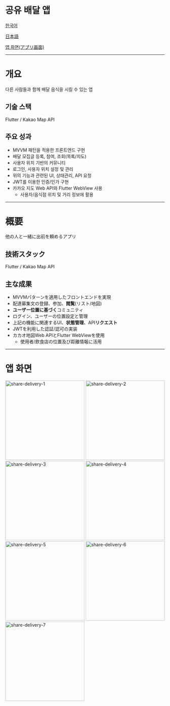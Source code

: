 # 공유 배달 앱

[한국어](#개요)

[日本語](#概要)

[앱 화면(アプリ画面)](#앱-화면)

---

# 개요
다른 사람들과 함께 배달 음식을 시킬 수 있는 앱

## 기술 스택

Flutter / Kakao Map API

## 주요 성과

- MVVM 패턴을 적용한 프론트엔드 구현
- 배달 모집글 등록, 참여, 조회(목록/지도)
- 사용자 위치 기반의 커뮤니티
- 로그인, 사용자 위치 설정 및 관리
- 위의 기능과 관련된 UI, 상태관리, API 요청
- JWT를 이용한 인증/인가 구현
- 카카오 지도 Web API와 Flutter WebView 사용
    - 사용자/음식점 위치 및 거리 정보에 활용

---

# 概要
他の人と一緒に出前を頼めるアプリ

## 技術スタック
Flutter / Kakao Map API

## 主な成果

- MVVMパターンを適用したフロントエンドを実現
- 配達募集文の登録、参加、**閲覧**(リスト/地図)
- **ユーザー位置に基づく**コミュニティ
- ログイン、ユーザーの位置設定と管理
- 上記の機能に関連するUI、**状態管理**、API**リクエスト**
- JWTを利用した認証/認可の実装
- カカオ地図Web APIとFlutter WebViewを使用
    - 使用者/飲食店の位置及び距離情報に活用

---
# 앱 화면

<img width="250" alt="share-delivery-1" src="https://github.com/KIT-Capston-Design/share-delivery-front/assets/97392729/d45e661b-8727-40ce-a8d4-a5932e7e3302">
<img width="250" alt="share-delivery-2" src="https://github.com/KIT-Capston-Design/share-delivery-front/assets/97392729/b8cf4fb5-b773-41b9-b631-6f0b9303f567">
<img width="250" alt="share-delivery-3" src="https://github.com/KIT-Capston-Design/share-delivery-front/assets/97392729/90927346-bda9-46e9-8c29-1441a95a6dff">
<img width="250" alt="share-delivery-4" src="https://github.com/KIT-Capston-Design/share-delivery-front/assets/97392729/746f2ac2-52e6-452f-9115-2806a7f2d1f7">
<img width="250" alt="share-delivery-5" src="https://github.com/KIT-Capston-Design/share-delivery-front/assets/97392729/a250e9c5-3a57-4659-b553-63f8cb477892">
<img width="250" alt="share-delivery-6" src="https://github.com/KIT-Capston-Design/share-delivery-front/assets/97392729/6e43b635-312b-4299-b7fa-c2ae6c474fab">
<img width="250" alt="share-delivery-7" src="https://github.com/KIT-Capston-Design/share-delivery-front/assets/97392729/1b25fd84-310c-431c-9200-54367264837b">
